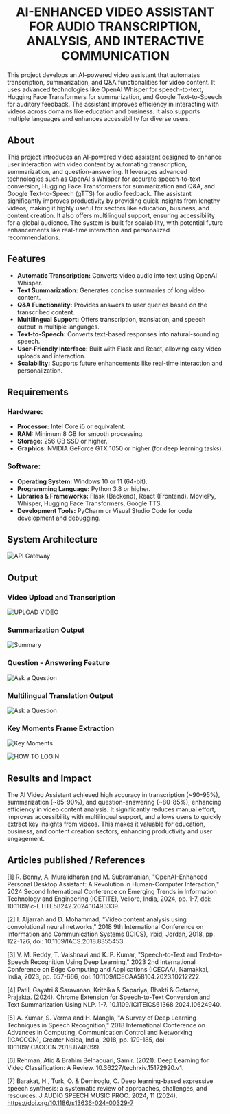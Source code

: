 <h1 align="center">AI-ENHANCED VIDEO ASSISTANT FOR  AUDIO TRANSCRIPTION, ANALYSIS, AND INTERACTIVE COMMUNICATION</h1>

This project develops an AI-powered video assistant that automates transcription, summarization, and Q&A functionalities for video content. It uses advanced technologies like OpenAI Whisper for speech-to-text, Hugging Face Transformers for summarization, and Google Text-to-Speech for auditory feedback. The assistant improves efficiency in interacting with videos across domains like education and business. It also supports multiple languages and enhances accessibility for diverse users.

## About
This project introduces an AI-powered video assistant designed to enhance user interaction with video content by automating transcription, summarization, and question-answering. It leverages advanced technologies such as OpenAI's Whisper for accurate speech-to-text conversion, Hugging Face Transformers for summarization and Q&A, and Google Text-to-Speech (gTTS) for audio feedback. The assistant significantly improves productivity by providing quick insights from lengthy videos, making it highly useful for sectors like education, business, and content creation. It also offers multilingual support, ensuring accessibility for a global audience. The system is built for scalability, with potential future enhancements like real-time interaction and personalized recommendations.

## Features
* **Automatic Transcription:** Converts video audio into text using OpenAI Whisper.
* **Text Summarization:** Generates concise summaries of long video content.
* **Q&A Functionality:** Provides answers to user queries based on the transcribed content.
* **Multilingual Support:** Offers transcription, translation, and speech output in multiple languages.
* **Text-to-Speech:** Converts text-based responses into natural-sounding speech.
* **User-Friendly Interface:** Built with Flask and React, allowing easy video uploads and interaction.
* **Scalability:** Supports future enhancements like real-time interaction and personalization.

## Requirements
### Hardware:
* **Processor:** Intel Core i5 or equivalent.
* **RAM:** Minimum 8 GB for smooth processing.
* **Storage:** 256 GB SSD or higher.
* **Graphics:** NVIDIA GeForce GTX 1050 or higher (for deep learning tasks).

### Software:
* **Operating System:** Windows 10 or 11 (64-bit).
* **Programming Language:** Python 3.8 or higher.
* **Libraries & Frameworks:**
Flask (Backend), React (Frontend).
MoviePy, Whisper, Hugging Face Transformers, Google TTS.
* **Development Tools:** PyCharm or Visual Studio Code for code development and debugging.
  
## System Architecture
![API Gateway](https://github.com/user-attachments/assets/44ee0a01-7b80-483f-87bb-efb30e57f557)

## Output
### Video Upload and Transcription
![UPLOAD VIDEO](https://github.com/user-attachments/assets/d76fc523-95af-4329-b360-42c0f22a2466)

### Summarization Output
![Summary](https://github.com/user-attachments/assets/e336790d-ca06-447c-895d-4af7924fe7fb)

### Question - Answering Feature
![Ask a Question](https://github.com/user-attachments/assets/4ec245cf-fc23-4878-9fc5-71a24fb83b8d)

### Multilingual Translation Output
![Ask a Question](https://github.com/user-attachments/assets/dfcf491f-e72e-486c-a0ac-93c9cd024b46)

### Key Moments Frame Extraction
![Key Moments](https://github.com/user-attachments/assets/e2e5f9fa-54cc-4b8f-97a2-c6fc0904e6cb)

![HOW TO LOGIN](https://github.com/user-attachments/assets/58bd9cde-bfcf-4307-93a8-f90dd3b9b67d)

## Results and Impact
The AI Video Assistant achieved high accuracy in transcription (~90-95%), summarization (~85-90%), and question-answering (~80-85%), enhancing efficiency in video content analysis. It significantly reduces manual effort, improves accessibility with multilingual support, and allows users to quickly extract key insights from videos. This makes it valuable for education, business, and content creation sectors, enhancing productivity and user engagement.

## Articles published / References
[1] R. Benny, A. Muralidharan and M. Subramanian, "OpenAI-Enhanced Personal Desktop Assistant: A Revolution in Human-Computer Interaction," 2024 Second International Conference on Emerging Trends in Information Technology and Engineering (ICETITE), Vellore, India, 2024, pp. 1-7, doi: 10.1109/ic-ETITE58242.2024.10493339.  

[2] I. Aljarrah and D. Mohammad, "Video content analysis using convolutional neural networks," 2018 9th International Conference on Information and Communication Systems (ICICS), Irbid, Jordan, 2018, pp. 122-126, doi: 10.1109/IACS.2018.8355453.    

[3] V. M. Reddy, T. Vaishnavi and K. P. Kumar, "Speech-to-Text and Text-to-Speech Recognition Using Deep Learning," 2023 2nd International Conference on Edge Computing and Applications (ICECAA), Namakkal, India, 2023, pp. 657-666, doi: 10.1109/ICECAA58104.2023.10212222.  

[4] Patil, Gayatri & Saravanan, Krithika & Sapariya, Bhakti & Gotarne, Prajakta. (2024). Chrome Extension for Speech-to-Text Conversion and Text Summarization Using NLP. 1-7. 10.1109/ICITEICS61368.2024.10624940.

[5]  A. Kumar, S. Verma and H. Mangla, "A Survey of Deep Learning Techniques in Speech Recognition," 2018 International Conference on Advances in Computing, Communication Control and Networking (ICACCCN), Greater Noida, India, 2018, pp. 179-185, doi: 10.1109/ICACCCN.2018.8748399.  

[6] Rehman, Atiq & Brahim Belhaouari, Samir. (2021). Deep Learning for Video Classification: A Review. 10.36227/techrxiv.15172920.v1.  

[7] Barakat, H., Turk, O. & Demiroglu, C. Deep learning-based expressive speech synthesis: a systematic review of approaches, challenges, and resources. J AUDIO SPEECH MUSIC PROC. 2024, 11 (2024). https://doi.org/10.1186/s13636-024-00329-7  
